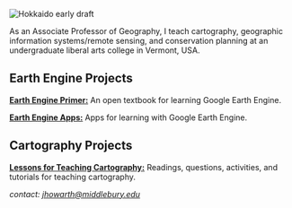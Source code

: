 ![Hokkaido early draft](/images/hokkaido_cropped.png)

As an Associate Professor of Geography, I teach cartography, geographic information systems/remote sensing, and conservation planning at an undergraduate liberal arts college in Vermont, USA.

## Earth Engine Projects

[**Earth Engine Primer:**](https://jeffhowarth.github.io/eeprimer/) An open textbook for learning Google Earth Engine.  

[**Earth Engine Apps:**](https://jhowarth.users.earthengine.app/) Apps for learning with Google Earth Engine.

## Cartography Projects  

[**Lessons for Teaching Cartography:**](https://jeffhowarth.github.io/cartEdu/color/munsell/) Readings, questions, activities, and tutorials for teaching cartography.  

*contact: jhowarth@middlebury.edu*  
